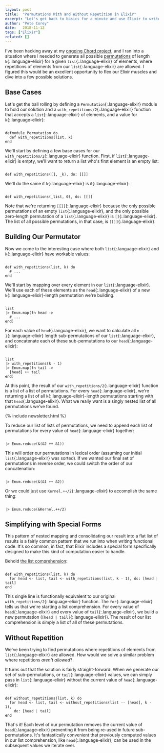 ```yaml
---
layout: post
title:  "Permutations With and Without Repetition in Elixir"
excerpt: "Let's get back to basics for a minute and use Elixir to write a function that will compute all possible permutations of a given list of elements."
author: "Pete Corey"
date:   2018-11-12
tags: ["Elixir"]
related: []
---
```


I've been hacking away at my [ongoing Chord project](https://github.com/pcorey/chord/), and I ran into a situation where I needed to generate all possible [permutations](https://en.wikipedia.org/wiki/Permutation) of length `k`{:.language-elixir} for a given `list`{:.language-elixir} of elements, where repetitions of elements from our `list`{:.language-elixir} are allowed. I figured this would be an excellent opportunity to flex our Elixir muscles and dive into a few possible solutions.

## Base Cases

Let's get the ball rolling by defining a `Permutation`{:.language-elixir} module to hold our solution and a `with_repetitions/2`{:.language-elixir} function that accepts a `list`{:.language-elixir} of elements, and a value for `k`{:.language-elixir}:

<pre class='language-elixir'><code class='language-elixir'>
defmodule Permutation do
  def with_repetitions(list, k)
end
</code></pre>

We'll start by defining a few base cases for our `with_repetitions/2`{:.language-elixir} function. First, if `list`{:.language-elixir} is empty, we'll want to return a list who's first element is an empty list:

<pre class='language-elixir'><code class='language-elixir'>
def with_repetitions([], _k), do: [[]]
</code></pre>

We'll do the same if `k`{:.language-elixir} is `0`{:.language-elixir}:

<pre class='language-elixir'><code class='language-elixir'>
def with_repetitions(_list, 0), do: [[]]
</code></pre>

Note that we're returning `[[]]`{:.language-elixir} because the only possible permutations of an empty `list`{:.language-elixir}, and the only possible zero-length permutation of a `list`{:.language-elixir} is `[]`{:.language-elixir}. The list of all possible permutations, in that case, is `[[]]`{:.language-elixir}.

## Building Our Permutator

Now we come to the interesting case where both `list`{:.language-elixir} and `k`{:.language-elixir} have workable values:

<pre class='language-elixir'><code class='language-elixir'>
def with_repetitions(list, k) do
  # ...
end
</code></pre>

We'll start by mapping over every element in our `list`{:.language-elixir}. We'll use each of these elements as the `head`{:.language-elixir} of a new `k`{:.language-elixir}-length permutation we're building.

<pre class='language-elixir'><code class='language-elixir'>
list
|> Enum.map(fn head ->
  # ...
end)
</code></pre>

For each value of `head`{:.language-elixir}, we want to calculate all `n - 1`{:.language-elixir} length sub-permutations of our `list`{:.language-elixir}, and concatenate each of these sub-permutations to our `head`{:.language-elixir}:

<pre class='language-elixir'><code class='language-elixir'>
list
|> with_repetitions(k - 1)
|> Enum.map(fn tail ->
  [head] ++ tail
end)
</code></pre>

At this point, the result of our `with_repetitions/2`{:.language-elixir} function is a list of a list of permutations. For every `head`{:.language-elixir}, we're returning a list of all `k`{:.language-elixir}-length permutations starting with that `head`{:.language-elixir}. What we really want is a singly nested list of all permutations we've found.

{% include newsletter.html %}

To reduce our list of lists of permutations, we need to append each list of permutations for every value of `head`{:.language-elixir} together:

<pre class='language-elixir'><code class='language-elixir'>
|> Enum.reduce(&(&2 ++ &1))
</code></pre>

This will order our permutations in lexical order (assuming our initial `list`{:.language-elixir} was sorted). If we wanted our final set of permutations in reverse order, we could switch the order of our concatenation:

<pre class='language-elixir'><code class='language-elixir'>
|> Enum.reduce(&(&1 ++ &2))
</code></pre>

Or we could just use `Kernel.++/2`{:.language-elixir} to accomplish the same thing:

<pre class='language-elixir'><code class='language-elixir'>
|> Enum.reduce(&Kernel.++/2)
</code></pre>

## Simplifying with Special Forms

This pattern of nested mapping and consolidating our result into a flat list of results is a fairly common pattern that we run into when writing functional code. It's so common, in fact, that Elixir includes a special form specifically designed to make this kind of computation easier to handle.

Behold [the list comprehension](https://elixir-lang.org/getting-started/comprehensions.html):

<pre class='language-elixir'><code class='language-elixir'>
def with_repetitions(list, k) do
  for head <- list, tail <- with_repetitions(list, k - 1), do: [head | tail]
end
</code></pre>

This single line is functionally equivalent to our original `with_repetitions/2`{:.language-elixir} function. The `for`{:.language-elixir} tells us that we're starting a list comprehension. For every value of `head`{:.language-elixir} and every value of `tail`{:.language-elixir}, we build a new permutation (`[head | tail]`{:.language-elixir}). The result of our list comprehension is simply a list of all of these permutations.

## Without Repetition

We've been trying to find permutations where repetitions of elements from `list`{:.language-elixir} are allowed. How would we solve a similar problem where repetitions _aren't allowed_?

It turns out that the solution is fairly straight-forward. When we generate our set of sub-permutations, or `tail`{:.language-elixir} values, we can simply pass in `list`{:.language-elixir} without the current value of `head`{:.language-elixir}:

<pre class='language-elixir'><code class='language-elixir'>
def without_repetitions(list, k) do
  for head <- list, tail <- without_repetitions(list -- [head], k - 1), 
    do: [head | tail]
end
</code></pre>

That's it! Each level of our permutation removes the current value of `head`{:.language-elixir} preventing it from being re-used in future sub-permutations. It's fantastically convenient that previously computed values in our list comprehension, like `head`{:.language-elixir}, can be used in the subsequent values we iterate over.
